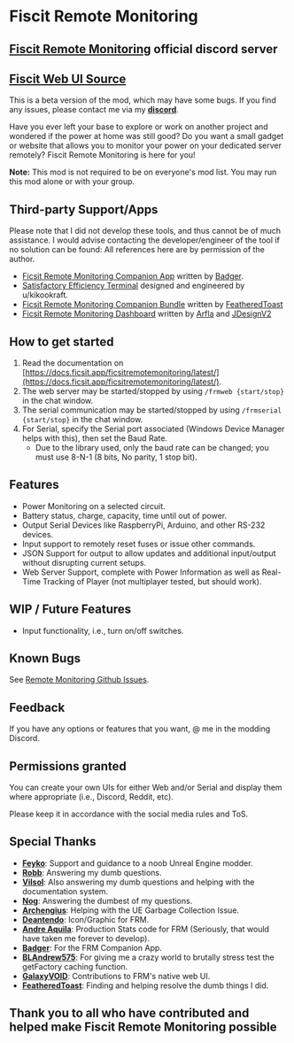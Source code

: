 # Fiscit Remote Monitoring
## [Fiscit Remote Monitoring](https://discord.gg/tv3jbJW3RX) official discord server
## [Fiscit Web UI Source](https://github.com/GalaxyVOID/FRM-s-WebUI-Source)

This is a beta version of the mod, which may have some bugs. If you find any issues, please contact me via my [**discord**](https://discordapp.com/users/56086820147953664).

Have you ever left your base to explore or work on another project and wondered if the power at home was still good? Do you want a small gadget or website that allows you to monitor your power on your dedicated server remotely? Fiscit Remote Monitoring is here for you!

**Note:** This mod is not required to be on everyone's mod list. You may run this mod alone or with your group.

## Third-party Support/Apps

Please note that I did not develop these tools, and thus cannot be of much assistance. I would advise contacting the developer/engineer of the tool if no solution can be found: All references here are by permission of the author.

- [Ficsit Remote Monitoring Companion App](https://github.com/AP-Hunt/FicsitRemoteMonitoringCompanion/releases/) written by [Badger](https://discordapp.com/users/186896287856197633).
- [Satisfactory Efficiency Terminal](https://github.com/kikookraft/satisfactory-efficiency-terminal) designed and engineered by u/kikookraft.
- [Ficsit Remote Monitoring Companion Bundle](https://github.com/featheredtoast/satisfactory-monitoring) written by [FeatheredToast](https://discordapp.com/users/130401633564753920)
- [Ficsit Remote Monitoring Dashboard](https://github.com/Jonathan-Hofmann/ficsit-remote-monitoring-dasboard) written by [Arfla](https://discordapp.com/users/354294231134633987) and [JDesignV2](https://discordapp.com/users/402899414785720322)

## How to get started

1. Read the documentation on [https://docs.ficsit.app/ficsitremotemonitoring/latest/](https://docs.ficsit.app/ficsitremotemonitoring/latest/).
2. The web server may be started/stopped by using `/frmweb {start/stop}` in the chat window.
3. The serial communication may be started/stopped by using `/frmserial {start/stop}` in the chat window.
4. For Serial, specify the Serial port associated (Windows Device Manager helps with this), then set the Baud Rate.
   - Due to the library used, only the baud rate can be changed; you must use 8-N-1 (8 bits, No parity, 1 stop bit).

## Features

- Power Monitoring on a selected circuit.
- Battery status, charge, capacity, time until out of power.
- Output Serial Devices like RaspberryPi, Arduino, and other RS-232 devices.
- Input support to remotely reset fuses or issue other commands.
- JSON Support for output to allow updates and additional input/output without disrupting current setups.
- Web Server Support, complete with Power Information as well as Real-Time Tracking of Player (not multiplayer tested, but should work).

## WIP / Future Features

- Input functionality, i.e., turn on/off switches.

## Known Bugs

See [Remote Monitoring Github Issues](https://github.com/porisius/FicsitRemoteMonitoring/issues).

## Feedback

If you have any options or features that you want, @ me in the modding Discord.

## Permissions granted

You can create your own UIs for either Web and/or Serial and display them where appropriate (i.e., Discord, Reddit, etc).

Please keep it in accordance with the social media rules and ToS.

## Special Thanks

- [**Feyko**](https://discordapp.com/users/227473074616795137): Support and guidance to a noob Unreal Engine modder.
- [**Robb**](https://discordapp.com/users/187385442549628928): Answering my dumb questions.
- [**Vilsol**](https://discordapp.com/users/135134753534771201): Also answering my dumb questions and helping with the documentation system.
- [**Nog**](https://discordapp.com/users/277050857852370944): Answering the dumbest of my questions.
- [**Archengius**](https://discordapp.com/users/163955176313585666): Helping with the UE Garbage Collection Issue.
- [**Deantendo**](https://discordapp.com/users/293484684787056640): Icon/Graphic for FRM.
- [**Andre Aquila**](https://discordapp.com/users/294943551605702667): Production Stats code for FRM (Seriously, that would have taken me forever to develop).
- [**Badger**](https://discordapp.com/users/186896287856197633): For the FRM Companion App.
- [**BLAndrew575**](https://discordapp.com/users/509759568037937152): For giving me a crazy world to brutally stress test the getFactory caching function.
- [**GalaxyVOID**](https://discordapp.com/users/212243828831289344): Contributions to FRM's native web UI.
- [**FeatheredToast**](https://discordapp.com/users/130401633564753920): Finding and helping resolve the dumb things I did.

## Thank you to all who have contributed and helped make Fiscit Remote Monitoring possible
